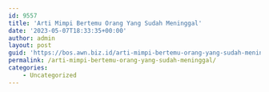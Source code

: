 ```yaml
---
id: 9557
title: 'Arti Mimpi Bertemu Orang Yang Sudah Meninggal'
date: '2023-05-07T18:33:35+00:00'
author: admin
layout: post
guid: 'https://bos.awn.biz.id/arti-mimpi-bertemu-orang-yang-sudah-meninggal/'
permalink: /arti-mimpi-bertemu-orang-yang-sudah-meninggal/
categories:
    - Uncategorized
---
```


